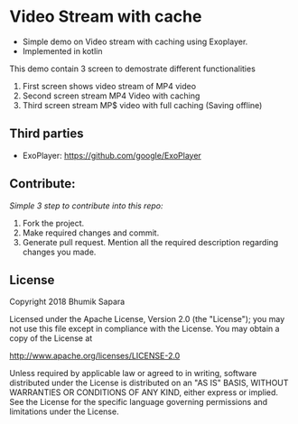 # Video Stream with cache

* Simple demo on Video stream with caching using Exoplayer.
* Implemented in kotlin

This demo contain 3 screen to demostrate different functionalities
1. First screen shows video stream of MP4 video
2. Second screen stream MP4 Video with caching
3. Third screen stream MP$ video with full caching (Saving offline)

## Third parties
* ExoPlayer: <https://github.com/google/ExoPlayer>


## Contribute:
*Simple 3 step to contribute into this repo:*

1. Fork the project.
2. Make required changes and commit.
3. Generate pull request. Mention all the required description regarding changes you made.

## License
Copyright 2018 Bhumik Sapara

Licensed under the Apache License, Version 2.0 (the "License");
you may not use this file except in compliance with the License.
You may obtain a copy of the License at

http://www.apache.org/licenses/LICENSE-2.0

Unless required by applicable law or agreed to in writing, software
distributed under the License is distributed on an "AS IS" BASIS,
WITHOUT WARRANTIES OR CONDITIONS OF ANY KIND, either express or implied.
See the License for the specific language governing permissions and
limitations under the License.
